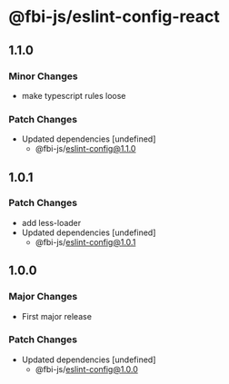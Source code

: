 # @fbi-js/eslint-config-react

## 1.1.0

### Minor Changes

- make typescript rules loose

### Patch Changes

- Updated dependencies [undefined]
  - @fbi-js/eslint-config@1.1.0

## 1.0.1

### Patch Changes

- add less-loader
- Updated dependencies [undefined]
  - @fbi-js/eslint-config@1.0.1

## 1.0.0

### Major Changes

- First major release

### Patch Changes

- Updated dependencies [undefined]
  - @fbi-js/eslint-config@1.0.0
